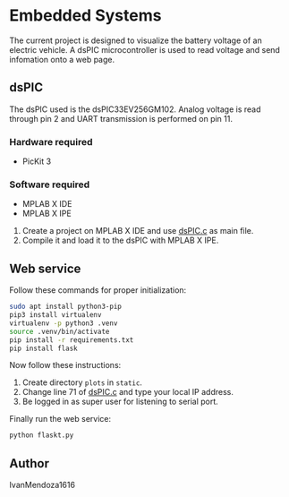 # Embedded Systems

The current project is designed to visualize the battery voltage of an electric vehicle. A dsPIC microcontroller is used to read voltage and send infomation onto a web page. 


## dsPIC
The dsPIC used is the dsPIC33EV256GM102. Analog voltage is read through pin 2 and UART transmission is performed on pin 11. 
### Hardware required
* PicKit 3
### Software required
* MPLAB X IDE
* MPLAB X IPE

1. Create a project on MPLAB X IDE and use [dsPIC.c](https://github.com/IvanMendoza1616/SistemasEmbebidos/blob/master/dsPIC.c) as main file.
2. Compile it and load it to the dsPIC with MPLAB X IPE.


## Web service
Follow these commands for proper initialization:

``` bash
sudo apt install python3-pip
pip3 install virtualenv
virtualenv -p python3 .venv
source .venv/bin/activate
pip install -r requirements.txt
pip install flask
```

Now follow these instructions:

1. Create directory `plots` in `static`.
2. Change line 71 of [dsPIC.c](https://github.com/IvanMendoza1616/SistemasEmbebidos/blob/master/flaskt.py) and type your local IP address.
3. Be logged in as super user for listening to serial port.

Finally run the web service:

``` bash
python flaskt.py
```

## Author
IvanMendoza1616

